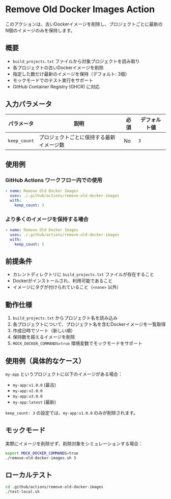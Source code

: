 # Remove Old Docker Images Action

このアクションは、古いDockerイメージを削除し、プロジェクトごとに最新のN個のイメージのみを保持します。

## 概要

- `build_projects.txt` ファイルから対象プロジェクトを読み取り
- 各プロジェクトの古いDockerイメージを削除
- 指定した数だけ最新のイメージを保持（デフォルト: 3個）
- モックモードでのテスト実行をサポート
- GitHub Container Registry (GHCR) に対応

## 入力パラメータ

| パラメータ | 説明 | 必須 | デフォルト値 |
|-----------|------|------|-------------|
| `keep_count` | プロジェクトごとに保持する最新イメージ数 | No | `3` |

## 使用例

### GitHub Actions ワークフロー内での使用

```yaml
- name: Remove Old Docker Images
  uses: ./.github/actions/remove-old-docker-images
  with:
    keep_count: 3
```

### より多くのイメージを保持する場合

```yaml
- name: Remove Old Docker Images
  uses: ./.github/actions/remove-old-docker-images
  with:
    keep_count: 5
```

## 前提条件

- カレントディレクトリに `build_projects.txt` ファイルが存在すること
- Dockerがインストールされ、利用可能であること
- イメージにタグが付けられていること（`<none>` 以外）

## 動作仕様

1. `build_projects.txt` からプロジェクト名を読み込み
2. 各プロジェクトについて、プロジェクト名を含むDockerイメージを一覧取得
3. 作成日時でソート（新しい順）
4. 保持数を超えるイメージを削除
5. `MOCK_DOCKER_COMMANDS=true` 環境変数でモックモードをサポート

## 使用例（具体的なケース）

`my-app` というプロジェクトに以下のイメージがある場合：

- `my-app:v1.0.0` (最古)
- `my-app:v2.0.0`
- `my-app:v3.0.0`
- `my-app:latest` (最新)

`keep_count: 3` の設定では、`my-app:v1.0.0` のみが削除されます。

## モックモード

実際にイメージを削除せず、削除対象をシミュレーションする場合：

```bash
export MOCK_DOCKER_COMMANDS=true
./remove-old-docker-images.sh 3
```

## ローカルテスト

```bash
cd .github/actions/remove-old-docker-images
./test-local.sh
```
